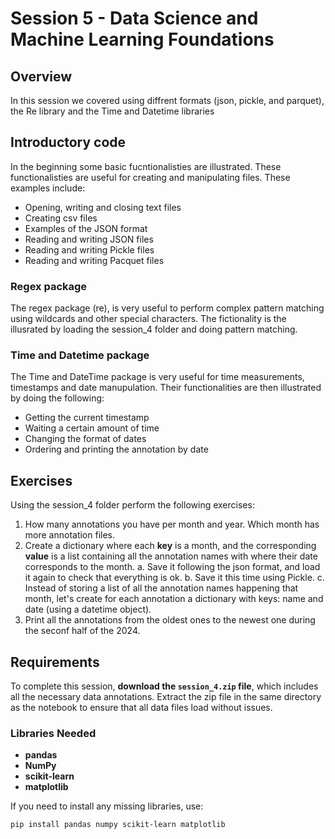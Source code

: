 # Session 5 - Data Science and Machine Learning Foundations

## Overview
In this session we covered using diffrent formats (json, pickle, and parquet), the Re library and the Time and Datetime libraries

## Introductory code
In the beginning some basic fucntionalisties are illustrated. These functionalisties are useful for creating and manipulating files. These examples include:
- Opening, writing and closing text files
- Creating csv files
- Examples of the JSON format
- Reading and writing JSON files
- Reading and writing Pickle files
- Reading and writing Pacquet files

### Regex package
The regex package (re), is very useful to perform complex pattern matching using wildcards and other special characters. The fictionality is the illusrated by loading the session_4 folder and doing pattern matching. 

### Time and Datetime package
The Time and DateTime package is very useful for time measurements, timestamps and date manupulation. Their functionalities are then illustrated by doing the following:
- Getting the current timestamp
- Waiting a certain amount of time
- Changing the format of dates
- Ordering and printing the annotation by date 

## Exercises
Using the session_4 folder perform the following exercises:
1. How many annotations you have per month and year. Which month has more annotation files.
2. Create a dictionary where each **key** is a month, and the corresponding **value** is a list containing all the annotation names with where their date corresponds to the month. 
    a. Save it following the json format, and load it again to check that everything is ok.
    b. Save it this time using Pickle.
    c. Instead of storing a list of all the annotation names happening that month, let's create for each annotation a dictionary with keys: name and date (using a datetime object).
3. Print all the annotations from the oldest ones to the newest one during the seconf half of the 2024. 

## Requirements
To complete this session, **download the `session_4.zip` file**, which includes all the necessary data annotations. Extract the zip file in the same directory as the notebook to ensure that all data files load without issues.

### Libraries Needed
- **pandas**
- **NumPy**
- **scikit-learn**
- **matplotlib**

If you need to install any missing libraries, use:
```bash
pip install pandas numpy scikit-learn matplotlib
